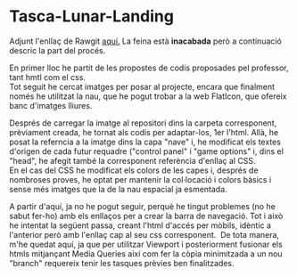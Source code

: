 # Tasca-Lunar-Landing

Adjunt l'enllaç de Rawgit [aquí.](https://rawgit.com/miquelpeixet/Tasca-Lunar-Landing/master/index-pc.html)
La feina està **inacabada** però a continuació descric la part del procés. 

En primer lloc he partit de les propostes de codis proposades pel professor, tant hmtl com el css.   
Tot seguit he cercat imatges per posar al projecte, encara que finalment només he utilitzat la nau, que he pogut trobar a la web FlatIcon, que ofereix banc d'imatges lliures.  

Després de carregar la imatge al repositori dins la carpeta corresponent, prèviament creada, he tornat als codis per adaptar-los, 1er l'html. Allà, he posat la referncia a la imatge dins la capa "nave" i, he modificat els textes d'origen de cada futur requadre ("control panel" i "game options" i, dins el "head", he afegit també la corresponent referència d'enllaç al CSS.  
En el cas del CSS he modificat els colors de les capes i, després de nombroses proves, he optat per mantenir la col·locació i colors bàsics i sense més imatges que la de la nau espacial ja esmentada.  

A partir d'aquí, ja no he pogut seguir, perquè he tingut problemes (no he sabut fer-ho) amb els enllaços per a crear la barra de navegació. Tot i això he intentat la següent passa, creant l'html d'accés per mòbils, idèntic a l'anterior però amb l'enllaç cap al seu css corresponent.  De tota manera, m'he quedat aquí, ja que per utilitzar Viewport i posteriorment fusionar els htmls mitjançant Media Queries així com fer la còpia minimitzada a un nou "branch" requereix tenir les tasques prèvies ben finalitzades.   
